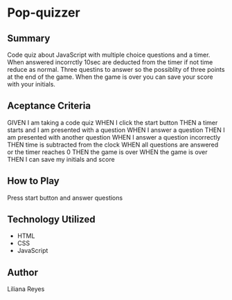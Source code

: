 # Pop-quizzer

## Summary
Code quiz about JavaScript with multiple choice questions and a timer. When answered incorrctly 10sec are deducted from the timer if not time reduce as normal. Three questins to answer so the possiblity of three points at the end of the game. When the game is over you can save your score with your initials.

## Aceptance Criteria
GIVEN I am taking a code quiz
WHEN I click the start button
THEN a timer starts and I am presented with a question
WHEN I answer a question
THEN I am presented with another question
WHEN I answer a question incorrectly
THEN time is subtracted from the clock
WHEN all questions are answered or the timer reaches 0
THEN the game is over
WHEN the game is over
THEN I can save my initials and score

## How to Play
Press start button and answer questions

## Technology Utilized
- HTML
- CSS
- JavaScript

## Author
Liliana Reyes


